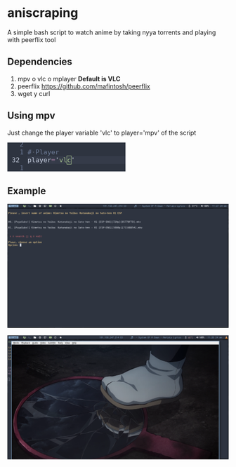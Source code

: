 # aniscraping
A simple bash script to watch anime by taking nyya torrents and playing with peerflix tool

## Dependencies
1. mpv o vlc o mplayer **Default is VLC**
2. peerflix https://github.com/mafintosh/peerflix
3. wget y curl

## Using mpv
Just change the player variable 'vlc' to player='mpv' of the script

![example](https://raw.githubusercontent.com/IamJony/semi-nord-theme-bluefish/main/Screenshot_2023-05-06-11-55-53_1366x768.png)


## Example
![Aniscraping](https://raw.githubusercontent.com/IamJony/semi-nord-theme-bluefish/main/Screenshot_2023-05-06-11-27-24_1366x768.png)

![Aniscraping1](https://raw.githubusercontent.com/IamJony/semi-nord-theme-bluefish/main/Screenshot_2023-05-06-11-26-24_1366x768.png)
